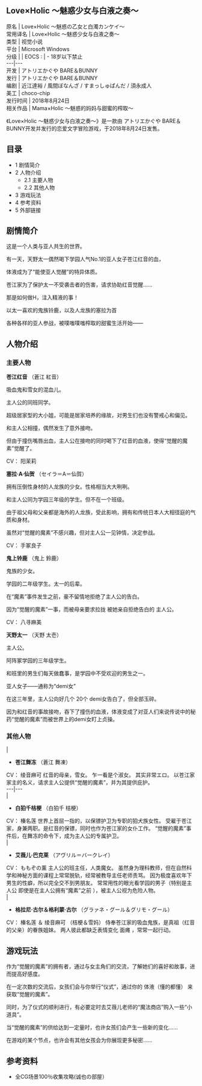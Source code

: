 Love×Holic ～魅惑少女与白液之奏～  
---  
原名  |  Love×Holic ～魅惑の乙女と白濁カンケイ～   
常用译名  |  Love×Holic ～魅惑少女与白液之奏～   
类型  |  视觉小说   
平台  |  Microsoft Windows   
分级  |  |  EOCS  :  |  \- 18岁以下禁止   
---|---  
开发  |  アトリエかぐや  BARE＆BUNNY   
发行  |  アトリエかぐや  BARE＆BUNNY   
编剧  |  近江達裕 / 風間ぼなんざ / すまっしゅぱんだ / 須永成人   
美工  |  choco-chip   
发行时间  |  2018年8月24日   
相关作品  |  Mama×Holic ～魅惑的妈妈与甜蜜的榨取～   
  
《Love×Holic ～魅惑少女与白液之奏～》是一款由  アトリエかぐや  BARE＆BUNNY开发并发行的恋爱文字冒险游戏，于2018年8月24日发售。

##  目录

  * 1  剧情简介 
  * 2  人物介绍 
    * 2.1  主要人物 
    * 2.2  其他人物 
  * 3  游戏玩法 
  * 4  参考资料 
  * 5  外部链接 

##  剧情简介

这是一个人类与亚人共生的世界。

有一天，天野太一偶然喝下学园人气No.1的亚人女子苍江红音的血，

体液成为了“能使亚人觉醒”的特异体质。

苍江家为了保护太一不受袭击者的伤害，请求协助红音觉醒……

那是如何做H，注入精液的事！

以太一喜欢的鬼族铃鹿，以及人龙族的塞拉为首

各种各样的亚人参战，被噗嗤噗嗤榨取的甜蜜生活开始——

##  人物介绍

###  主要人物

**苍江红音** （蒼江 紅音）

吸血鬼和雪女的混血儿。

主人公的同班同学。

超级居家型的大小姐，可能是居家培养的缘故，对男生们也没有警戒心和偏见。

和主人公相撞，偶然发生了意外接吻。

但由于撞伤嘴唇出血，主人公在接吻的同时喝下了红音的血液，使得“觉醒的魔素”觉醒了。

CV：  阳茉莉

**塞拉·A·仙贺** （セイラ＝A＝仙賀）

拥有压倒性身材的人龙族的少女。性格相当大大咧咧。

和主人公同为学园三年级的学生。但不在一个班级。

由于祖父母和父亲都是海外的人龙族，受此影响，拥有和传统日本人大相径庭的气质和身材。

虽然对“觉醒的魔素”不感兴趣，但对主人公一见钟情，决定参战。

CV：  手冢良子

**鬼上铃鹿** （鬼上 鈴鹿）

鬼族的少女。

学园的二年级学生。太一的后辈。

在“魔素”事件发生之前，豪不留情地拒绝了主人公的告白。

因为“觉醒的魔素”一事，而被母亲要求拉拢  被她亲自拒绝告白的  主人公。

CV：  八寻麻美

**天野太一** （天野 太壱）

主人公。

阿阵冢学园的三年级学生。

和班里的男生们每天做蠢事，是学园中不受欢迎的男生之一。

亚人女子——通称为“demi女”

在这三年里，主人公向好几个  20个  demi女告白了，但全部玉碎。

因为和红音的事故接吻，吞下了撞伤的血液，体液变成了对亚人们来说传说中的秘药“觉醒的魔素”而被世界上的demi女盯上贞操。

###  其他人物

|

  * **苍江舞冻** （蒼江 舞凍） 

CV：  绫音麻可  红音的母亲，雪女。  乍一看是个淑女。  其实非常エロ。  以苍江家家主的名义，请求主人公提供“觉醒的魔素”，并为其提供庇护。  
---|---  
|

  * **白狛千桔梗** （白狛千 桔梗） 

CV：  榛名莲  世界上首屈一指的，以保镖护卫为专职的狛犬族女性。  受雇于苍江家，身兼两职。是红音的保镖，同时也作为苍江家的女仆工作。
“觉醒的魔素”事件后，在舞冻的命令下，成为主人公的专属护卫。  
|

  * **艾薇儿·巴克莱** （アヴリル＝バークレイ） 

CV：  ももぞの薰  主人公的班主任，人类魔女。  虽然身为理科教师，但在自然科学和神秘方面的课程上常常脱轨，经常被教导主任老师责骂。
因为极度喜欢年下男生的性癖，所以完全交不到男朋友。  常常用性的眼光看学园的男子（特别是主人公  即使是在主人公拥有“魔素”之前
），被主人公视为危险人物。  
|

  * **格拉尼·古尔＆格利蒙·古尔** （グラァネ・グール＆グリモ・グール） 

CV：  榛名莲  ＆  绫音麻可  （桔梗＆雪妈）  侍奉苍江家的吸血鬼族，是真祖（红音的父亲）的眷族姐妹。  两人彼此都缺乏表情变化  面瘫
，常常一起行动。  
  
  

##  游戏玩法

作为“觉醒的魔素”的拥有者，通过与女主角们的交流，了解她们的喜好和故事，进而提高好感度。

在一定次数的交流后，女孩们会与你举行“仪式”，通过你的  体液（懂的都懂）  来获取“觉醒的魔素”。

同时，为了仪式的顺利进行，有必要定时去艾薇儿老师的“魔法商店”购入一些“小道具”。

当“觉醒的魔素”的供给达到一定量时，也许女孩们会产生一些新的变化……

在游戏的某个节点，也许会有其他女孩会为你展现更多秘密……

##  参考资料

  * 全CG场景100％收集攻略(诚也の部屋） 